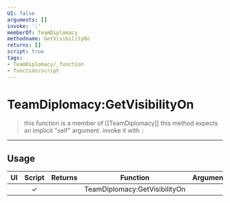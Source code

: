 ```yaml
---
UI: false
arguments: []
invoke: ':'
memberOf: TeamDiplomacy
methodname: GetVisibilityOn
returns: []
script: true
tags:
- TeamDiplomacy/_function
- function/script
---
```

# TeamDiplomacy:GetVisibilityOn
> this function is a member of [[TeamDiplomacy]]
> this method expects an implicit "self" argument. invoke it with `:`
-----
## Usage
|  UI | Script | Returns | Function | Arguments |
|:---:|:------:|-------:|:--------:|:---------|
| |✓||TeamDiplomacy:GetVisibilityOn||
